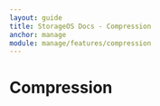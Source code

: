 ```yaml
---
layout: guide
title: StorageOS Docs - Compression
anchor: manage
module: manage/features/compression
---
```



# Compression

